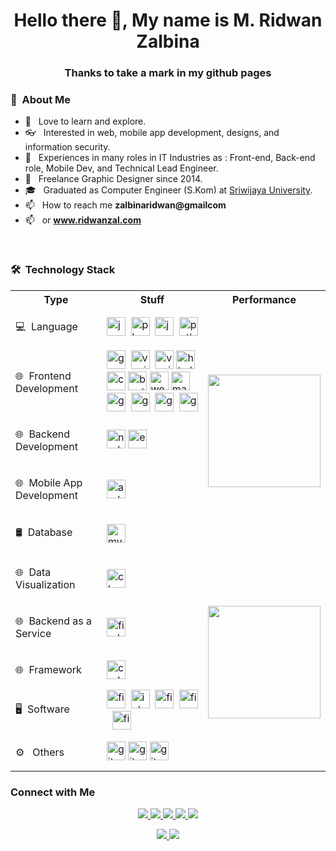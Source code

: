 <h1 align="center">Hello there 👋, My name is M. Ridwan Zalbina</h1>  

<h3 align="center">Thanks to take a mark in my github pages</h3>

<h3> 👨 &nbsp;About Me </h3>

- 🤔 &nbsp; Love to learn and explore.
- 👓 &nbsp; Interested in web, mobile app development, designs, and information security.
- 💼 &nbsp; Experiences in many roles in IT Industries as : Front-end, Back-end role, Mobile Dev, and Technical Lead Engineer.
- 💼 &nbsp; Freelance Graphic Designer since 2014.
- 🎓 &nbsp; Graduated as Computer Engineer (S.Kom) at [Sriwijaya University](https://unsri.ac.id).
- 📫 &nbsp; How to reach me **zalbinaridwan@gmailcom**
- 📫 &nbsp; or **www.ridwanzal.com**
<br/>
<h3> 🛠 &nbsp;Technology Stack</h3>
<table>
	<tbody>
		<tr>
			<th>Type</th>
			<th>Stuff</th>
			<th>Performance</th>
		</tr>
		<tr>
			<td><p align="left">💻 &nbsp;Language</p></td>
			<td>
<img src="https://devicons.github.io/devicon/devicon.git/icons/javascript/javascript-original.svg" alt="javascript" width="30" height="30"/>&nbsp;
<img src="https://devicons.github.io/devicon/devicon.git/icons/php/php-original.svg" alt="php" width="30" height="30"/>&nbsp;
<img src="https://devicons.github.io/devicon/devicon.git/icons/java/java-original-wordmark.svg" alt="java" width="30" height="30"/>&nbsp;
<img src="https://devicons.github.io/devicon/devicon.git/icons/python/python-original.svg" alt="python" width="30" height="30"/></td>
			<td rowspan="5">
			<p align="center">
				<a href="https://github.com/ridwanzal">
					<img height="180em" src="https://github-readme-stats.vercel.app/api/top-langs/?username=ridwanzal&theme=vue&layout=compact" />
				</a>
				</p>
			</td>
		</tr>
		<tr>
			<td><p align="left">🌐 &nbsp;Frontend Development</p></td>
			<td>
<img src="https://devicon.dev/devicon.git/icons/javascript/javascript-original.svg" alt="grunt" width="30" height="30"/>&nbsp;
<img src="https://devicon.dev/devicon.git/icons/jquery/jquery-original-wordmark.svg" alt="vuejs" width="30" height="30"/>&nbsp;
<img src="https://devicons.github.io/devicon/devicon.git/icons/vuejs/vuejs-original-wordmark.svg" alt="vuejs" width="30" height="30"/>&nbsp;<img src="https://devicons.github.io/devicon/devicon.git/icons/html5/html5-original-wordmark.svg" alt="html5" width="30" height="30"/>&nbsp;
<img src="https://devicons.github.io/devicon/devicon.git/icons/css3/css3-original-wordmark.svg" alt="css3" width="30" height="30"/>&nbsp;<img src="https://devicons.github.io/devicon/devicon.git/icons/bootstrap/bootstrap-plain.svg" alt="bootstrap" width="30" height="30"/>&nbsp;<img src="https://devicons.github.io/devicon/devicon.git/icons/webpack/webpack-original.svg" alt="webpack" width="30" height="30"/>&nbsp;<img src="https://raw.githubusercontent.com/prplx/svg-logos/5585531d45d294869c4eaab4d7cf2e9c167710a9/svg/materialize.svg" alt="materialize" width="30" height="30"/>
&nbsp;<img src="https://devicon.dev/devicon.git/icons/grunt/grunt-original-wordmark.svg" alt="grunt" width="30" height="30"/>
&nbsp;<img src="https://devicon.dev/devicon.git/icons/gulp/gulp-plain.svg" alt="grunt" width="30" height="30"/>
&nbsp;<img src="https://devicon.dev/devicon.git/icons/sass/sass-original.svg" alt="grunt" width="30" height="30"/>&nbsp;
<img src="https://devicon.dev/devicon.git/icons/babel/babel-plain.svg" alt="grunt" width="30" height="30"/>
</td>
		</tr>
		<tr>
			<td><p align="left">🌐 &nbsp;Backend Development</p></td>
			<td><img src="https://devicons.github.io/devicon/devicon.git/icons/nodejs/nodejs-original-wordmark.svg" alt="nodejs" width="30" height="30"/> <img src="https://devicons.github.io/devicon/devicon.git/icons/express/express-original-wordmark.svg" alt="express" width="30" height="30"/></td>
		</tr>
		<tr>
			<td><p align="left"> 🌐 &nbsp;Mobile App Development</p></td>
			<td><img src="https://devicons.github.io/devicon/devicon.git/icons/android/android-original-wordmark.svg" alt="android" width="30" height="30"/></td>
		</tr>
		<tr>
			<td><p align="left">🛢 &nbsp;Database</p></td>
			<td><img src="https://devicons.github.io/devicon/devicon.git/icons/mysql/mysql-original-wordmark.svg" alt="mysql" width="30" height="30"/></td>
		</tr>
		<tr>
			<td><p align="left">🌐 &nbsp;Data Visualization</p></td>
			<td><img src="https://www.chartjs.org/media/logo-title.svg" alt="chartjs" width="30" height="30"/> </td>
			<td rowspan="5">
				<p align="center">
					<a href="https://github.com/ridwanzal">
					<img height="180em" src="https://github-readme-stats.vercel.app/api?username=ridwanzal&theme=vue&show_icons=true&include_all_commits=true&count_private=true" />
					</a>
				</p>
			</td>
		</tr>
		<tr>
			<td><p align="left">🌐 &nbsp;Backend as a Service</p></td>
			<td><img src="https://www.vectorlogo.zone/logos/firebase/firebase-icon.svg" alt="firebase" width="30" height="30"/></td>
		</tr>
		<tr>
			<td><p align="left">🌐 &nbsp;Framework</p></td>
			<td> 
				<img src="https://cdn.worldvectorlogo.com/logos/codeigniter.svg" alt="codeigniter" width="30" height="30"/> </td>
		</tr>
		<tr>
			<td><p align="left">🖥 &nbsp;Software</p></td>
			<td><img src="https://www.vectorlogo.zone/logos/figma/figma-icon.svg" alt="figma" width="30" height="30"/>&nbsp;
			<img src="https://devicon.dev/devicon.git/icons/inkscape/inkscape-original.svg" alt="inkscape" width="30" height="30"/>&nbsp;
			<img src="https://devicon.dev/devicon.git/icons/gimp/gimp-original.svg" alt="figma" width="30" height="30"/>&nbsp;
			<img src="https://devicon.dev/devicon.git/icons/sourcetree/sourcetree-original-wordmark.svg" alt="figma" width="30" height="30"/>&nbsp;
			<img src="https://devicon.dev/devicon.git/icons/visualstudio/visualstudio-plain.svg" alt="figma" width="30" height="30"/>&nbsp;
			</td>
		</tr>
		<tr>
			<td><p align="left">⚙️ &nbsp; Others</p></td>
			<td><img src="https://www.vectorlogo.zone/logos/git-scm/git-scm-icon.svg" alt="git" width="30" height="30"/> 
			<img src="https://devicon.dev/devicon.git/icons/linux/linux-original.svg" alt="git" width="30" height="30"/> 
			<img src="https://devicon.dev/devicon.git/icons/apache/apache-original-wordmark.svg" alt="git" width="30" height="30"/>
			</td>
		</tr>
	</tbody>
</table>

<h3> Connect with Me </h3>
<p align="center">
	<a href="https://ridwanzal.com">
		<img src="https://img.shields.io/badge/-ridwanzal.com-3423A6?style=flat-square&logo=Google-Chrome&logoColor=white"/>
	</a>
	<a href="https://www.linkedin.com/in/mridwanzalbina/">
		<img src="https://img.shields.io/badge/-M%20Ridwan%20Zalbina-0077B5?style=flat-square&logo=Linkedin&logoColor=white"/>
	</a>
	<a href="mailto:zalbinaridwan@gmail.com">
		<img src="https://img.shields.io/badge/-zalbinaridwan@gmail.com-D14836?style=flat-square&logo=Gmail&logoColor=white"/>
	</a>
	<a href="https://instagram.com/ridwanzal">
		<img src="https://img.shields.io/badge/-@ridwanzal-E4405F?style=flat-square&logo=Instagram&logoColor=white"/>
	</a>
	<a href="https://www.github.com/ridwanzal">
		<img src="https://img.shields.io/github/followers/ridwanzal?style=flat-square&logo=Github&logoColor=white"/>
	</a>
</p>

<p align="center">
	<a href="https://github.com/ridwanzal/ridwanzal/issues/new?template=Guestbook_entry.md&title=Adding+<username>+to+guestbook">
		<img src="https://img.shields.io/badge/-Write%20into%20my%20guest%20book-red?style=flat-round"/>
	</a>
	<a href="https://komarev.com/ghpvc/?username=ridwanzal">
		<img src="https://komarev.com/ghpvc/?username=ridwanzal"/>
	</a>
</p>


